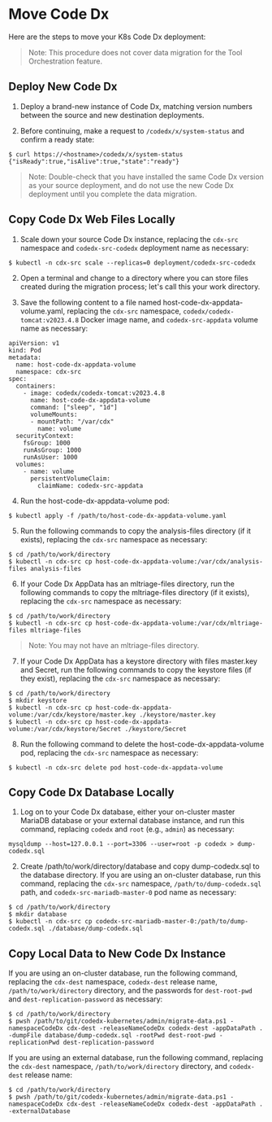# Move Code Dx

Here are the steps to move your K8s Code Dx deployment:

>Note: This procedure does not cover data migration for the Tool Orchestration feature.

## Deploy New Code Dx

1) Deploy a brand-new instance of Code Dx, matching version numbers between the source and new destination deployments.

2) Before continuing, make a request to `/codedx/x/system-status` and confirm a ready state:

```
$ curl https://<hostname>/codedx/x/system-status
{"isReady":true,"isAlive":true,"state":"ready"}
```

>Note: Double-check that you have installed the same Code Dx version as your source deployment, and do not use the new Code Dx deployment until you complete the data migration.

## Copy Code Dx Web Files Locally

1) Scale down your source Code Dx instance, replacing the `cdx-src` namespace and `codedx-src-codedx` deployment name as necessary:

```
$ kubectl -n cdx-src scale --replicas=0 deployment/codedx-src-codedx
```

2) Open a terminal and change to a directory where you can store files created during the migration process; let's call this your work directory.

3) Save the following content to a file named host-code-dx-appdata-volume.yaml, replacing the `cdx-src` namespace, `codedx/codedx-tomcat:v2023.4.8` Docker image name, and `codedx-src-appdata` volume name as necessary:

```
apiVersion: v1
kind: Pod
metadata:
  name: host-code-dx-appdata-volume
  namespace: cdx-src
spec:
  containers:
    - image: codedx/codedx-tomcat:v2023.4.8
      name: host-code-dx-appdata-volume
      command: ["sleep", "1d"]
      volumeMounts:
      - mountPath: "/var/cdx"
        name: volume
  securityContext:
    fsGroup: 1000
    runAsGroup: 1000
    runAsUser: 1000
  volumes:
    - name: volume
      persistentVolumeClaim:
        claimName: codedx-src-appdata
```

4) Run the host-code-dx-appdata-volume pod:

```
$ kubectl apply -f /path/to/host-code-dx-appdata-volume.yaml
```

5) Run the following commands to copy the analysis-files directory (if it exists), replacing the `cdx-src` namespace as necessary:

```
$ cd /path/to/work/directory
$ kubectl -n cdx-src cp host-code-dx-appdata-volume:/var/cdx/analysis-files analysis-files
```

6) If your Code Dx AppData has an mltriage-files directory, run the following commands to copy the mltriage-files directory (if it exists), replacing the `cdx-src` namespace as necessary:

```
$ cd /path/to/work/directory
$ kubectl -n cdx-src cp host-code-dx-appdata-volume:/var/cdx/mltriage-files mltriage-files
```

>Note: You may not have an mltriage-files directory.

7) If your Code Dx AppData has a keystore directory with files master.key and Secret, run the following commands to copy the keystore files (if they exist), replacing the `cdx-src` namespace as necessary:

```
$ cd /path/to/work/directory
$ mkdir keystore
$ kubectl -n cdx-src cp host-code-dx-appdata-volume:/var/cdx/keystore/master.key ./keystore/master.key
$ kubectl -n cdx-src cp host-code-dx-appdata-volume:/var/cdx/keystore/Secret ./keystore/Secret
```

8) Run the following command to delete the host-code-dx-appdata-volume pod, replacing the `cdx-src` namespace as necessary:

```
$ kubectl -n cdx-src delete pod host-code-dx-appdata-volume
```

## Copy Code Dx Database Locally

1) Log on to your Code Dx database, either your on-cluster master MariaDB database or your external database instance, and run this command, replacing `codedx` and `root` (e.g., `admin`) as necessary:

```
mysqldump --host=127.0.0.1 --port=3306 --user=root -p codedx > dump-codedx.sql
```

2) Create /path/to/work/directory/database and copy dump-codedx.sql to the database directory. If you are using an on-cluster database, run this command, replacing the `cdx-src` namespace, `/path/to/dump-codedx.sql` path, and `codedx-src-mariadb-master-0` pod name as necessary:

```
$ cd /path/to/work/directory
$ mkdir database
$ kubectl -n cdx-src cp codedx-src-mariadb-master-0:/path/to/dump-codedx.sql ./database/dump-codedx.sql
```

## Copy Local Data to New Code Dx Instance

If you are using an on-cluster database, run the following command, replacing the `cdx-dest` namespace, `codedx-dest` release name, `/path/to/work/directory` directory, and the passwords for `dest-root-pwd` and `dest-replication-password` as necessary:

```
$ cd /path/to/work/directory
$ pwsh /path/to/git/codedx-kubernetes/admin/migrate-data.ps1 -namespaceCodeDx cdx-dest -releaseNameCodeDx codedx-dest -appDataPath . -dumpFile database/dump-codedx.sql -rootPwd dest-root-pwd -replicationPwd dest-replication-password
```

If you are using an external database, run the following command, replacing the `cdx-dest` namespace, `/path/to/work/directory` directory, and `codedx-dest` release name:

```
$ cd /path/to/work/directory
$ pwsh /path/to/git/codedx-kubernetes/admin/migrate-data.ps1 -namespaceCodeDx cdx-dest -releaseNameCodeDx codedx-dest -appDataPath . -externalDatabase
```
